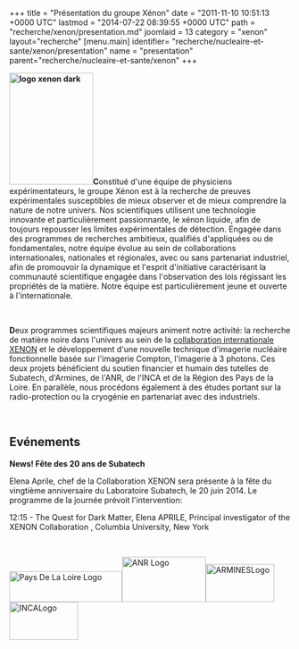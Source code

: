 +++
title = "Présentation du groupe Xénon"
date = "2011-11-10 10:51:13 +0000 UTC"
lastmod = "2014-07-22 08:39:55 +0000 UTC"
path = "recherche/xenon/presentation.md"
joomlaid = 13
category = "xenon"
layout="recherche"
[menu.main]
  identifier= "recherche/nucleaire-et-sante/xenon/presentation"
  name = "presentation"
  parent="recherche/nucleaire-et-sante/xenon"
+++
<p><strong><img src="images/Recherche/Xenon/logo_xenon_dark.png" alt="logo xenon dark" width="150" height="200"/></strong><strong>C</strong>onstitué d'une équipe de physiciens expérimentateurs, le groupe Xénon est à la recherche de preuves expérimentales susceptibles de mieux observer et de mieux comprendre la nature de notre univers. Nos scientifiques utilisent une technologie innovante et particulièrement passionnante, le xénon liquide, afin de toujours repousser les limites expérimentales de détection. Engagée dans des programmes de recherches ambitieux, qualifiés d'appliquées ou de fondamentales, notre équipe évolue au sein de collaborations internationales, nationales et régionales, avec ou sans partenariat industriel, afin de promouvoir la dynamique et l'esprit d'initiative caractérisant la communauté scientifique engagée dans l'observation des lois régissant les propriétés de la matière. Notre équipe est particulièrement jeune et ouverte à l'internationale.</p>
<p>  </p>
<p><strong>D</strong>eux programmes scientifiques majeurs animent notre activité: la recherche de matière noire dans l'univers au sein de la <a href="http://xenon1t.org">collaboration internationale XENON</a> et le développement d'une nouvelle technique d'imagerie nucléaire fonctionnelle basée sur l'imagerie Compton, l'imagerie à 3 photons. Ces deux projets bénéficient du soutien financier et humain des tutelles de Subatech, d'Armines, de l'ANR, de l'INCA et de la Région des Pays de la Loire. En parallèle, nous procédons également à des études portant sur la radio-protection ou la cryogénie en partenariat avec des industriels.</p>
<p> </p>
<h2>Evénements</h2>
<p><strong>News! Fête des 20 ans de Subatech</strong></p>
<p>Elena Aprile, chef de la Collaboration XENON sera présente à la fête du vingtième anniversaire du Laboratoire Subatech, le 20 juin 2014. Le programme de la journée prévoit l'intervention:</p>
<p>12:15 - The Quest for Dark Matter, Elena APRILE, Principal investigator of the XENON Collaboration , Columbia University, New York</p>
<p> </p>
<p><a href="http://www.paysdelaloire.fr/"><img src="images/Recherche/Xenon/PaysDeLaLoireLogo.png" alt="Pays De La Loire Logo" width="202" height="55"/></a><a href="http://www.agence-nationale-recherche.fr/"><img src="images/Recherche/Xenon/ANRLogo.gif" alt="ANR Logo" width="150" height="81"/></a><a href="http://www.armines.net/"><img src="images/Recherche/Xenon/ARMINESLogo.gif" alt="ARMINESLogo" width="123" height="68"/></a><a href="http://www.e-cancer.fr/"><img src="images/Recherche/Xenon/INCALogo.gif" alt="INCALogo" width="123" height="68"/></a></p>